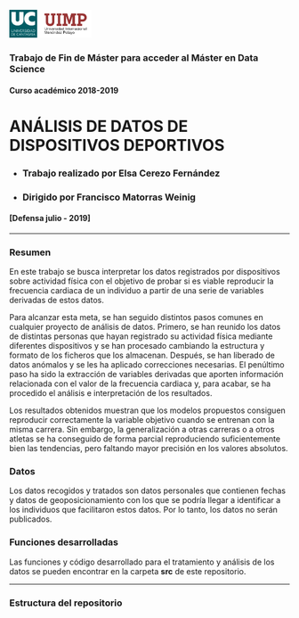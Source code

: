 <img src="https://github.com/elsacerezof/TFM/blob/master/doc/Imgs/uc.png" height="50"/> <img src="https://github.com/elsacerezof/TFM/blob/master/doc/Imgs/uimp2_color.png" height="50"/>


### Trabajo de Fin de Máster para acceder al Máster en Data Science
#### Curso académico 2018-2019
# **ANÁLISIS DE DATOS DE DISPOSITIVOS DEPORTIVOS**

* ### Trabajo realizado por **Elsa Cerezo Fernández**
* ### Dirigido por **Francisco Matorras Weinig**
#### [Defensa julio - 2019]

---

### Resumen

En este trabajo se busca interpretar los datos registrados por dispositivos sobre actividad física con el objetivo de probar si es viable reproducir la frecuencia cardiaca de un individuo a partir de una serie de variables derivadas de estos datos.

Para alcanzar esta meta, se han seguido distintos pasos comunes en cualquier proyecto de análisis de datos. Primero, se han reunido los datos de distintas personas que hayan registrado su actividad física mediante diferentes dispositivos y se han procesado cambiando la estructura y formato de los ficheros que los almacenan. Después, se han liberado de datos anómalos y se les ha aplicado correcciones necesarias. El penúltimo paso ha sido la extracción de variables derivadas que aporten información relacionada con el valor de la frecuencia cardiaca y, para acabar, se ha procedido el análisis e interpretación de los resultados.

Los resultados obtenidos muestran que los modelos propuestos consiguen reproducir correctamente la variable objetivo cuando se entrenan con la misma carrera. Sin embargo, la generalización a otras carreras o a otros atletas se ha conseguido de forma parcial reproduciendo suficientemente bien las tendencias, pero faltando mayor precisión en los valores absolutos.

### Datos

Los datos recogidos y tratados son datos personales que contienen fechas y datos de geoposicionamiento con los que se podría llegar a identificar a los individuos que facilitaron estos datos. Por lo tanto, los datos no serán publicados.

### Funciones desarrolladas

Las funciones y código desarrollado para el tratamiento y análisis de los datos se pueden encontrar en la carpeta **src** de este repositorio.

---

### Estructura del repositorio



